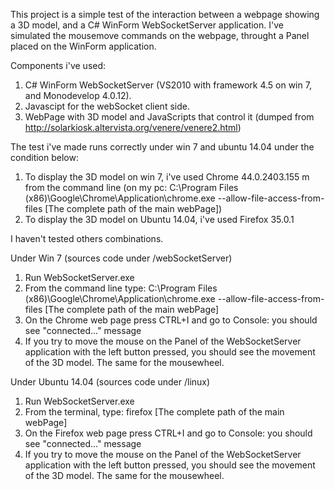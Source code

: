 This project is a simple test of the interaction between a webpage showing a 3D model, and a C# WinForm 
WebSocketServer application.
I've simulated the mousemove commands on the webpage, throught a Panel placed on the WinForm application.

Components i've used:

1) C# WinForm WebSocketServer (VS2010 with framework 4.5 on win 7, and Monodevelop 4.0.12).
2) Javascipt for the webSocket client side.
3) WebPage with 3D model and JavaScripts that control it (dumped from 
   http://solarkiosk.altervista.org/venere/venere2.html)

The test i've made runs correctly under win 7 and ubuntu 14.04 under the condition below:

1) To display the 3D model on win 7, i've used Chrome 44.0.2403.155 m from the command line
   (on my pc: C:\Program Files (x86)\Google\Chrome\Application\chrome.exe --allow-file-access-from-files [The complete path of the main webPage])
2) To display the 3D model on Ubuntu 14.04, i've used Firefox 35.0.1

I haven't tested others combinations.

Under Win 7 (sources code under /webSocketServer)

1) Run WebSocketServer.exe
2) From the command line type: C:\Program Files (x86)\Google\Chrome\Application\chrome.exe --allow-file-access-from-files [The complete path of the main webPage]
3) On the Chrome web page press CTRL+I and go to Console: you should see "connected..." message
4) If you try to move the mouse on the Panel of the WebSocketServer application with 
   the left button pressed, you should see the movement of the 3D model. The same for the mousewheel.
	 
Under Ubuntu 14.04 (sources code under /linux)

1) Run WebSocketServer.exe
2) From the terminal, type: firefox [The complete path of the main webPage]
3) On the Firefox web page press CTRL+I and go to Console: you should see "connected..." message
4) If you try to move the mouse on the Panel of the WebSocketServer application with 
   the left button pressed, you should see the movement of the 3D model. The same for the mousewheel.

